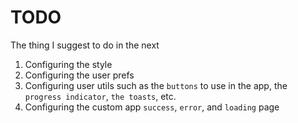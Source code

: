 # TODO

The thing I suggest to do in the next

1. Configuring the style
2. Configuring the user prefs
3. Configuring user utils such as the `buttons` to use in the app, the `progress indicator`, `the toasts`, etc.
4. Configuring the custom app `success`, `error`, and `loading` page
